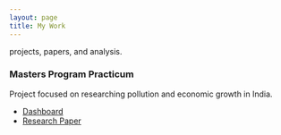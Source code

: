 ```yaml
---
layout: page
title: My Work
---
```


<p class="message">
  projects, papers, and analysis.
</p>

### Masters Program Practicum

Project focused on researching pollution and economic growth in India.
* [Dashboard](https://emissions-dash.herokuapp.com/)
* [Research Paper](https://www.researchgate.net/publication/369878654_Leveraging_Machine_Learning_to_Analyze_the_Relationship_Between_Pollution_and_Economic_Growth_in_India)